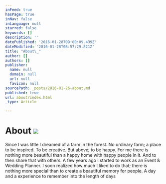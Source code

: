 ```yaml
---
inFeed: true
hasPage: true
inNav: false
inLanguage: null
starred: false
keywords: []
description: ''
datePublished: '2016-01-28T09:00:09.439Z'
dateModified: '2016-01-28T08:57:29.821Z'
title: "About\_"
author: []
authors: []
publisher:
  name: null
  domain: null
  url: null
  favicon: null
sourcePath: _posts/2016-01-26-about.md
published: true
url: about/index.html
_type: Article

---
```

# About ![](https://the-grid-user-content.s3-us-west-2.amazonaws.com/5454c774-1a9c-4755-8e66-2470884a86e5.JPG)

Since I was little I dreamed of a farm in the forest. No ordinary farm; a place to be inspired. To be creative. But above; to be happy. For me there is nothing more beautiful than a happy home with happy people in it. And to then share that with others. A few years ago I started to work as an Event & Wedding Planner. I soon realized how much I liked to do that; there is nothing more special than to create a beautiful memory for people. A day and a experience to remember into the length of days